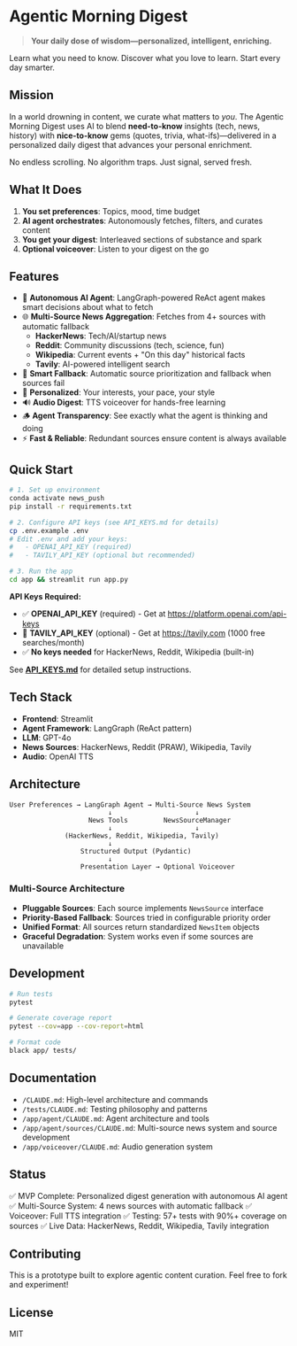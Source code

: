 # Agentic Morning Digest

> **Your daily dose of wisdom—personalized, intelligent, enriching.**

Learn what you need to know. Discover what you love to learn. Start every day smarter.

## Mission

In a world drowning in content, we curate what matters to *you*. The Agentic Morning Digest uses AI to blend **need-to-know** insights (tech, news, history) with **nice-to-know** gems (quotes, trivia, what-ifs)—delivered in a personalized daily digest that advances your personal enrichment.

No endless scrolling. No algorithm traps. Just signal, served fresh.

## What It Does

1. **You set preferences**: Topics, mood, time budget
2. **AI agent orchestrates**: Autonomously fetches, filters, and curates content
3. **You get your digest**: Interleaved sections of substance and spark
4. **Optional voiceover**: Listen to your digest on the go

## Features

- 🤖 **Autonomous AI Agent**: LangGraph-powered ReAct agent makes smart decisions about what to fetch
- 🌐 **Multi-Source News Aggregation**: Fetches from 4+ sources with automatic fallback
  - **HackerNews**: Tech/AI/startup news
  - **Reddit**: Community discussions (tech, science, fun)
  - **Wikipedia**: Current events + "On this day" historical facts
  - **Tavily**: AI-powered intelligent search
- 🔄 **Smart Fallback**: Automatic source prioritization and fallback when sources fail
- 🎯 **Personalized**: Your interests, your pace, your style
- 🔊 **Audio Digest**: TTS voiceover for hands-free learning
- 🪵 **Agent Transparency**: See exactly what the agent is thinking and doing
- ⚡ **Fast & Reliable**: Redundant sources ensure content is always available

## Quick Start

```bash
# 1. Set up environment
conda activate news_push
pip install -r requirements.txt

# 2. Configure API keys (see API_KEYS.md for details)
cp .env.example .env
# Edit .env and add your keys:
#   - OPENAI_API_KEY (required)
#   - TAVILY_API_KEY (optional but recommended)

# 3. Run the app
cd app && streamlit run app.py
```

**API Keys Required:**
- ✅ **OPENAI_API_KEY** (required) - Get at https://platform.openai.com/api-keys
- 🔷 **TAVILY_API_KEY** (optional) - Get at https://tavily.com (1000 free searches/month)
- ✅ **No keys needed** for HackerNews, Reddit, Wikipedia (built-in)

See **[API_KEYS.md](./API_KEYS.md)** for detailed setup instructions.

## Tech Stack

- **Frontend**: Streamlit
- **Agent Framework**: LangGraph (ReAct pattern)
- **LLM**: GPT-4o
- **News Sources**: HackerNews, Reddit (PRAW), Wikipedia, Tavily
- **Audio**: OpenAI TTS

## Architecture

```
User Preferences → LangGraph Agent → Multi-Source News System
                         ↓                     ↓
                    News Tools         NewsSourceManager
                         ↓                     ↓
              (HackerNews, Reddit, Wikipedia, Tavily)
                         ↓
                  Structured Output (Pydantic)
                         ↓
                  Presentation Layer → Optional Voiceover
```

### Multi-Source Architecture
- **Pluggable Sources**: Each source implements `NewsSource` interface
- **Priority-Based Fallback**: Sources tried in configurable priority order
- **Unified Format**: All sources return standardized `NewsItem` objects
- **Graceful Degradation**: System works even if some sources are unavailable

## Development

```bash
# Run tests
pytest

# Generate coverage report
pytest --cov=app --cov-report=html

# Format code
black app/ tests/
```

## Documentation

- `/CLAUDE.md`: High-level architecture and commands
- `/tests/CLAUDE.md`: Testing philosophy and patterns
- `/app/agent/CLAUDE.md`: Agent architecture and tools
- `/app/agent/sources/CLAUDE.md`: Multi-source news system and source development
- `/app/voiceover/CLAUDE.md`: Audio generation system

## Status

✅ MVP Complete: Personalized digest generation with autonomous AI agent
✅ Multi-Source System: 4 news sources with automatic fallback
✅ Voiceover: Full TTS integration
✅ Testing: 57+ tests with 90%+ coverage on sources
✅ Live Data: HackerNews, Reddit, Wikipedia, Tavily integration

## Contributing

This is a prototype built to explore agentic content curation. Feel free to fork and experiment!

## License

MIT
